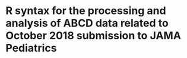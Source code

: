# R syntax for the processing and analysis of ABCD data related to October 2018 submission to JAMA Pediatrics

